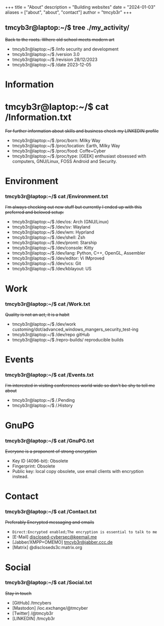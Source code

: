 +++
title = "About"
description = "Building websites"
date = "2024-01-03"
aliases = ["about", "about", "contact"]
author = "tmcyb3r"
+++

## tmcyb3r@laptop:~/$ tree ./my_activity/

~~Back to the roots. Where old school meets modern art~~

   * tmcyb3r@laptop:~/$ /info security and development
   * tmcyb3r@laptop:~/$ /version 3.0
   * tmcyb3r@laptop:~/$ /revision 28/12/2023
   * tmcyb3r@laptop:~/$ /date 2023-12-05

# Information

# tmcyb3r@laptop:~/$ cat /Information.txt  

~~For further information about skills and business check my LINKEDIN profile~~

* tmcyb3r@laptop:~/$ /proc/born: Milky Way
* tmcyb3r@laptop:~/$ /proc/location: Earth, Milky Way
* tmcyb3r@laptop:~/$ /proc/food: Coffe+Cyber
* tmcyb3r@laptop:~/$ /proc/type: [GEEK] enthusiast obsessed with computers, GNU/Linux, FOSS Android and Security.

# Environment

### tmcyb3r@laptop:~/$ cat /Environment.txt

~~I'm always checking out new stuff but currently I ended up with this preferred and beloved setup:~~

* tmcyb3r@laptop:~/$ /dev/os: Arch (GNU/Linux)
* tmcyb3r@laptop:~/$ /dev/sv: Wayland
* tmcyb3r@laptop:~/$ /dev/wm: Hyprland
* tmcyb3r@laptop:~/$ /dev/shell: Zsh
* tmcyb3r@laptop:~/$ /dev/promt: Starship
* tmcyb3r@laptop:~/$ /dev/console: Kitty
* tmcyb3r@laptop:~/$ /dev/lang: Python, C++, OpenGL, Assembler
* tmcyb3r@laptop:~/$ /dev/editor: Vi IMproved
* tmcyb3r@laptop:~/$ /dev/vcs: Git
* tmcyb3r@laptop:~/$ /dev/kblayout: US

# Work

### tmcyb3r@laptop:~/$ cat /Work.txt 

~~Quality is not an act, it is a habit~~

* tmcyb3r@laptop:~/$ /dev/work customing/dot/advanced_windows_mangers_security_test-ing
* tmcyb3r@laptop:~/$ /dev/repo gitHub
* tmcyb3r@laptop:~/$ /repro-builds/ reproducible builds

# Events

### tmcyb3r@laptop:~/$ cat /Events.txt

~~I'm interested in visiting conferences world wide so don't be shy to tell me about~~

* tmcyb3r@laptop:~/$ /.Pending
* tmcyb3r@laptop:~/$ /.History



# GnuPG

### tmcyb3r@laptop:~/$ cat /GnuPG.txt

~~Everyone is a proponent of strong encryption~~
* Key ID (4096-bit): Obsolete
* Fingerprint: Obsolete
* Public key: local copy obsolete, use email clients with encryption instead.

# Contact

### tmcyb3r@laptop:~/$ cat /Contact.txt

~~Preferably Encrypted messaging and emails~~
* ``Direct:Encrypted enabled;The encryption is essential to talk to me``
* [E-Mail] disclosed-cybersec@keemail.me
* [Jabber/XMPP+OMEMO] tmcyb3r@jabber.ccc.de
* [Matrix] @discloseds3c:matrix.org


# Social

### tmcyb3r@laptop:~/$ cat /Social.txt 

~~Stay in touch~~

* [GitHub] /tmcybers
* [Mastodon] /ioc.exchange/@tmcyber
* [Twitter] /@tmcyb3r
* [LINKEDIN] /tmcyb3r
